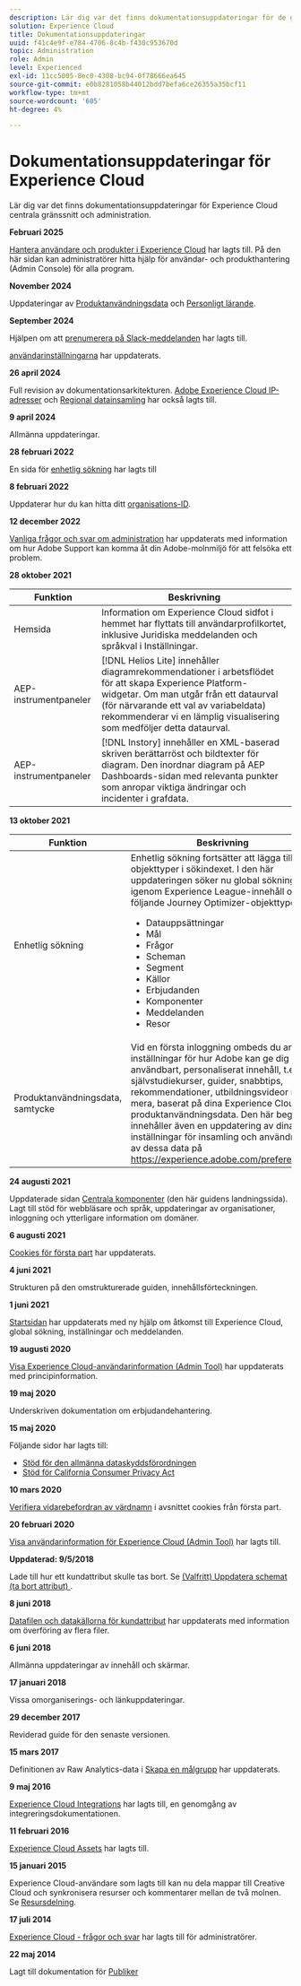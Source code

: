 ```yaml
---
description: Lär dig var det finns dokumentationsuppdateringar för de gemensamma gränssnittskomponenterna i Experience Cloud.
solution: Experience Cloud
title: Dokumentationsuppdateringar
uuid: f41c4e9f-e784-4706-8c4b-f430c953670d
topic: Administration
role: Admin
level: Experienced
exl-id: 11cc5005-8ec0-4308-bc94-0f78666ea645
source-git-commit: e0b8281058b44012bdd7befa6ce26355a35bcf11
workflow-type: tm+mt
source-wordcount: '605'
ht-degree: 4%

---
```


# Dokumentationsuppdateringar för Experience Cloud

Lär dig var det finns dokumentationsuppdateringar för Experience Cloud centrala gränssnitt och administration.

**Februari 2025**

[Hantera användare och produkter i Experience Cloud](../administration/admin-console.md) har lagts till. På den här sidan kan administratörer hitta hjälp för användar- och produkthantering (Admin Console) för alla program.

**November 2024**

Uppdateringar av [Produktanvändningsdata](../features/account-preferences.md) och [Personligt lärande](../features/personalized-learning.md).

**September 2024**

Hjälpen om att [prenumerera på Slack-meddelanden](../features/account-preferences.md#subscribe-to-slack-notifications) har lagts till.

[användarinställningarna](../features/account-preferences.md) har uppdaterats.

**26 april 2024**

Full revision av dokumentationsarkitekturen. [Adobe Experience Cloud IP-adresser](../data-collection/ip-addresses.md) och [Regional datainsamling](../data-collection/rdc.md) har också lagts till.

**9 april 2024**

Allmänna uppdateringar.

**28 februari 2022**

En sida för [enhetlig sökning](../features/search.md) har lagts till

**8 februari 2022**

Uppdaterar hur du kan hitta ditt [organisations-ID](../administration/organizations.md).

**12 december 2022**

[Vanliga frågor och svar om administration](faq.md) har uppdaterats med information om hur Adobe Support kan komma åt din Adobe-molnmiljö för att felsöka ett problem.

**28 oktober 2021**

| Funktion | Beskrivning |
| ------- | ------- |
| Hemsida | Information om Experience Cloud sidfot i hemmet har flyttats till användarprofilkortet, inklusive Juridiska meddelanden och språkval i Inställningar. |
| AEP-instrumentpaneler | [!DNL Helios Lite] innehåller diagramrekommendationer i arbetsflödet för att skapa Experience Platform-widgetar. Om man utgår från ett dataurval (för närvarande ett val av variabeldata) rekommenderar vi en lämplig visualisering som medföljer detta dataurval. |
| AEP-instrumentpaneler | [!DNL Instory] innehåller en XML-baserad skriven berättarröst och bildtexter för diagram. Den inordnar diagram på AEP Dashboards-sidan med relevanta punkter som anropar viktiga ändringar och incidenter i grafdata. |

**13 oktober 2021**

| Funktion | Beskrivning |
| ------- | ------- |
| Enhetlig sökning | Enhetlig sökning fortsätter att lägga till objekttyper i sökindexet. I den här uppdateringen söker nu global sökning igenom Experience League-innehåll och följande Journey Optimizer-objekttyper: <ul><li>Datauppsättningar</li><li>Mål</li><li>Frågor</li><li>Scheman</li><li>Segment</li><li>Källor</li><li>Erbjudanden</li><li>Komponenter</li><li>Meddelanden</li><li>Resor</li></ul> |
| Produktanvändningsdata, samtycke | Vid en första inloggning ombeds du ange inställningar för hur Adobe kan ge dig användbart, personaliserat innehåll, t.ex. självstudiekurser, guider, snabbtips, rekommendationer, utbildningsvideor med mera, baserat på dina Experience Cloud produktanvändningsdata. Den här begäran innehåller även en uppdatering av dina inställningar för insamling och användning av dessa data på <https://experience.adobe.com/preferences>. |

**24 augusti 2021**

Uppdaterade sidan [Centrala komponenter](../experience-cloud.md) (den här guidens landningssida). Lagt till stöd för webbläsare och språk, uppdateringar av organisationer, inloggning och ytterligare information om domäner.

**6 augusti 2021**

[Cookies för första part](../data-collection/adobe-managed-cert.md) har uppdaterats.

**4 juni 2021**

Strukturen på den omstrukturerade guiden, innehållsförteckningen.

**1 juni 2021**

[Startsidan](../experience-cloud.md) har uppdaterats med ny hjälp om åtkomst till Experience Cloud, global sökning, inställningar och meddelanden.

**19 augusti 2020**

[Visa Experience Cloud-användarinformation (Admin Tool)](../administration/admin-tool-experience-cloud.md) har uppdaterats med principinformation.

**19 maj 2020**

Underskriven dokumentation om erbjudandehantering.

**15 maj 2020**

Följande sidor har lagts till:

* [Stöd för den allmänna dataskyddsförordningen](../services/customer-attributes/gdpr.md)
* [Stöd för California Consumer Privacy Act](../services/customer-attributes/ccpa.md)

**10 mars 2020**

[Verifiera vidarebefordran av värdnamn](../data-collection/adobe-managed-cert.md) i avsnittet cookies från första part.

**20 februari 2020**

[Visa användarinformation för Experience Cloud (Admin Tool)](../administration/admin-tool-experience-cloud.md) har lagts till.

**Uppdaterad: 9/5/2018**

Lade till hur ett kundattribut skulle tas bort. Se [(Valfritt) Uppdatera schemat (ta bort attribut) ](../services/customer-attributes/t-crs-usecase.md).

**8 juni 2018**

[Datafilen och datakällorna för kundattribut](../services/customer-attributes/crs-data-file.md) har uppdaterats med information om överföring av flera filer.

**6 juni 2018**

Allmänna uppdateringar av innehåll och skärmar.

**17 januari 2018**

Vissa omorganiserings- och länkuppdateringar.

**29 december 2017**

Reviderad guide för den senaste versionen.

**15 mars 2017**

Definitionen av Raw Analytics-data i [Skapa en målgrupp](../services/audiences/create.md) har uppdaterats.

**9 maj 2016**

[Experience Cloud Integrations](../administration/integrations.md) har lagts till, en genomgång av integreringsdokumentationen.

**11 februari 2016**

[Experience Cloud Assets](../services/assets/experience-cloud-assets.md) har lagts till.

**15 januari 2015**

Experience Cloud-användare som lagts till kan nu dela mappar till Creative Cloud och synkronisera resurser och kommentarer mellan de två molnen. Se [Resursdelning](../services/assets/creative-cloud.md).

**17 juli 2014**

[Experience Cloud - frågor och svar](faq.md) har lagts till för administratörer.

**22 maj 2014**

Lagt till dokumentation för [Publiker](../services/audiences/overview.md)
